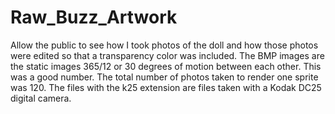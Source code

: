 # Raw_Buzz_Artwork
Allow the public to see how I took photos of the doll and how those photos were edited so that a transparency color was included.
The BMP images are the static images 365/12 or 30 degrees of motion between each other. This was a good number. The total number of photos taken to render one sprite was 120. The files with the k25 extension are files taken with a Kodak DC25 digital camera.

